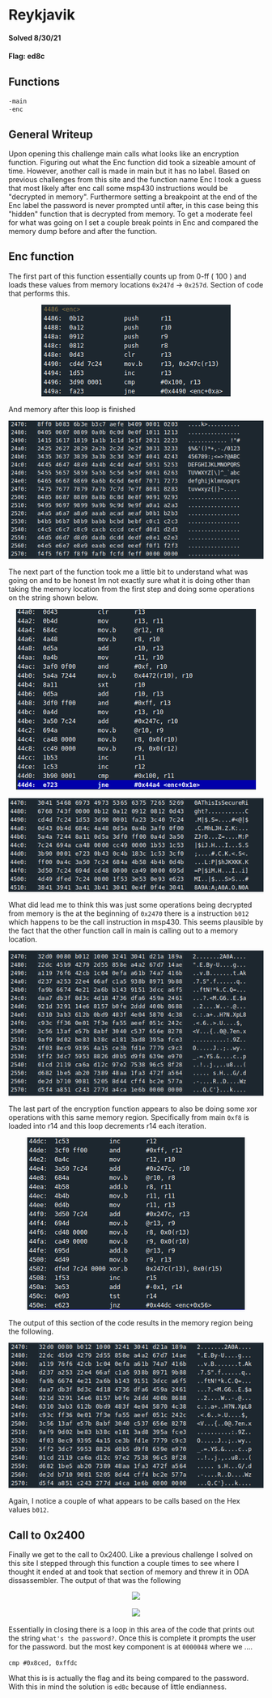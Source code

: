 
# Reykjavik

#### Solved 8/30/21

#### Flag: ed8c


## Functions
	-main
	-enc


## General Writeup
Upon opening this challenge main calls what looks like an encryption function. Figuring out what the Enc function did took a sizeable amount of time. However, another call is made in main but it has no label. Based on previous challenges from this site and the function name Enc I took a guess that most likely after enc call some msp430 instructions would be "decrypted in memory". Furthermore setting a breakpoint at the end of the Enc label the password is never prompted until after, in this case being this "hidden" function that is decrypted from memory. To get a moderate feel for what was going on I set a couple break points in Enc and compared the memory dump before and after the function.


## Enc function

The first part of this function essentially counts up from 0-ff ( 100 ) and loads these values from memory locations `0x247d` -> `0x257d`.
Section of code that performs this.

<p align="center">
	<img src="files/first.png">
</p>

And memory after this loop is finished

<p align="center">
	<img src="files/first_memory.png">
</p>

The next part of the function took me a little bit to understand what was going on and to be honest Im not exactly sure what it is doing other than
taking the memory location from the first step and doing some operations on the string shown below.

<p align = "center">
	<img src="files/second.png">
</p>

<p align = "center">
	<img src="files/second_string.png">
</p>

What did lead me to think this was just some operations being decrypted from memory is the at the beginning of `0x2470` there is a instruction `b012` 
which happens to be the call instruction in msp430. This seems plausible by the fact that the other function call in main is calling out to a memory location.

<p align = "center">
	<img src="files/second_memory.png">
</p>

The last part of the encryption function appears to also be doing some xor operations with this same memory region. Specifically from main `0xf8` is loaded into r14 and this loop decrements r14 each iteration.

<p align = "center">
	<img src="files/third.png">
</p>

The output of this section of the code results in the memory region being the following.

<p align="center">
	<img src="files/third_memory.png">
</p>

Again, I notice a couple of what appears to be calls based on the Hex values `b012`.




## Call to 0x2400

Finally we get to the call to 0x2400. Like a previous challenge I solved on this site I stepped through this function a couple times to see 
where I thought it ended at and took that section of memory and threw it in ODA dissassembler. The output of that was the following

<p align="center">
	<img src = "hidden_function1.png">
</p>

<p align="center">
	<img src ="hidden_function2.png">
</p>

Essentially in closing there is a loop in this area of the code that prints out the string `what's the password?`. Once this is complete
it prompts the user for the password. but the most key component is at `0000048` where we ....

`cmp #0x8ced, 0xffdc`

What this is is actually the flag and its being compared to the password. With this in mind the solution is `ed8c` because of little endianness.

